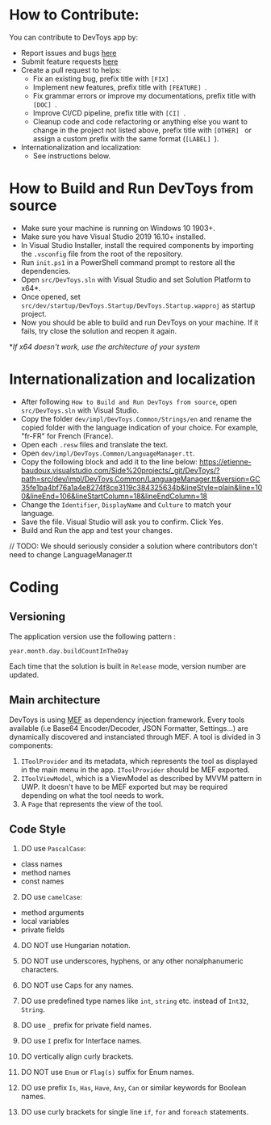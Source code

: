 # How to Contribute:

You can contribute to DevToys app by:
- Report issues and bugs [here](//TODO)
- Submit feature requests [here](//TODO)
- Create a pull request to helps:
    * Fix an existing bug, prefix title with `[FIX] `.
    * Implement new features, prefix title with `[FEATURE] `.
    * Fix grammar errors or improve my documentations, prefix title with `[DOC] `.
    * Improve CI/CD pipeline, prefix title with `[CI] `.
    * Cleanup code and code refactoring or anything else you want to change in the project not listed above, prefix title with `[OTHER] ` or assign a custom prefix with the same format (`[LABEL] `).
- Internationalization and localization:
    * See instructions below.

# How to Build and Run DevToys from source

* Make sure your machine is running on Windows 10 1903+.
* Make sure you have Visual Studio 2019 16.10+ installed.
* In Visual Studio Installer, install the required components by importing the `.vsconfig` file from the root of the repository. 
* Run `init.ps1` in a PowerShell command prompt to restore all the dependencies.
* Open `src/DevToys.sln` with Visual Studio and set Solution Platform to x64*.
* Once opened, set `src/dev/startup/DevToys.Startup/DevToys.Startup.wapproj` as startup project.
* Now you should be able to build and run DevToys on your machine. If it fails, try close the solution and reopen it again.

**If x64 doesn't work, use the architecture of your system*

# Internationalization and localization

* After following `How to Build and Run DevToys from source`, open `src/DevToys.sln` with Visual Studio.
* Copy the folder `dev/impl/DevToys.Common/Strings/en` and rename the copied folder with the language indication of your choice. For example, "fr-FR" for French (France).
* Open each `.resw` files and translate the text.
* Open `dev/impl/DevToys.Common/LanguageManager.tt`.
* Copy the following block and add it to the line below: https://etienne-baudoux.visualstudio.com/Side%20projects/_git/DevToys/?path=src/dev/impl/DevToys.Common/LanguageManager.tt&version=GC35fe1ba4bf76a1a4e8274f8ce3119c384325634b&lineStyle=plain&line=100&lineEnd=106&lineStartColumn=18&lineEndColumn=18
* Change the `Identifier`, `DisplayName` and `Culture` to match your language.
* Save the file. Visual Studio will ask you to confirm. Click Yes.
* Build and Run the app and test your changes.

// TODO: We should seriously consider a solution where contributors don't need to change LanguageManager.tt

# Coding

## Versioning

The application version use the following pattern :

```
year.month.day.buildCountInTheDay
```

Each time that the solution is built in `Release` mode, version number are updated.

## Main architecture

DevToys is using [MEF](https://docs.microsoft.com/en-us/dotnet/framework/mef/) as dependency injection framework.
Every tools available (i.e Base64 Encoder/Decoder, JSON Formatter, Settings...) are dynamically discovered and instanciated through MEF. A tool is divided in 3 components:
1. `IToolProvider` and its metadata, which represents the tool as displayed in the main menu in the app. `IToolProvider` should be MEF exported.
2. `IToolViewModel`, which is a ViewModel as described by MVVM pattern in UWP. It doesn't have to be MEF exported but may be required depending on what the tool needs to work.
3. A `Page` that represents the view of the tool.

## Code Style

1. DO use `PascalCase`:
- class names
- method names
- const names

2. DO use `camelCase`:
- method arguments
- local variables
- private fields

4. DO NOT use Hungarian notation.

5. DO NOT use underscores, hyphens, or any other nonalphanumeric characters.

6. DO NOT use Caps for any names.

7. DO use predefined type names like `int`, `string` etc. instead of `Int32`, `String`.

8. DO use `_` prefix for private field names.

9. DO use `I` prefix for Interface names.

10. DO vertically align curly brackets.

11. DO NOT use `Enum` or `Flag(s)` suffix for Enum names.

12. DO use prefix `Is`, `Has`, `Have`, `Any`, `Can` or similar keywords for Boolean names.

13. DO use curly brackets for single line `if`, `for` and `foreach` statements.
